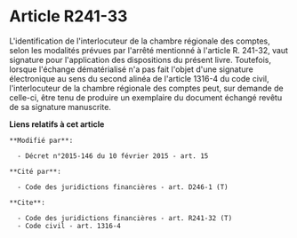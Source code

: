 # Article R241-33

L'identification de l'interlocuteur de la chambre régionale des comptes, selon les modalités prévues par l'arrêté mentionné à
l'article R. 241-32, vaut signature pour l'application des dispositions du présent livre. Toutefois, lorsque l'échange
dématérialisé n'a pas fait l'objet d'une signature électronique au sens du second alinéa de l'article 1316-4 du code civil,
l'interlocuteur de la chambre régionale des comptes peut, sur demande de celle-ci, être tenu de produire un exemplaire du
document échangé revêtu de sa signature manuscrite.

**Liens relatifs à cet article**

	**Modifié par**:

	  - Décret n°2015-146 du 10 février 2015 - art. 15

	**Cité par**:

	  - Code des juridictions financières - art. D246-1 (T)

	**Cite**:

	  - Code des juridictions financières - art. R241-32 (T)
	  - Code civil - art. 1316-4
